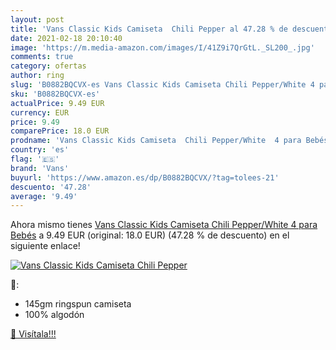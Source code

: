 ```yaml
---
layout: post
title: 'Vans Classic Kids Camiseta  Chili Pepper al 47.28 % de descuento'
date: 2021-02-18 20:10:40
image: 'https://m.media-amazon.com/images/I/41Z9i7QrGtL._SL200_.jpg'
comments: true
category: ofertas
author: ring
slug: 'B0882BQCVX-es Vans Classic Kids Camiseta Chili Pepper/White 4 para Bebés'
sku: 'B0882BQCVX-es'
actualPrice: 9.49 EUR
currency: EUR
price: 9.49
comparePrice: 18.0 EUR
prodname: 'Vans Classic Kids Camiseta  Chili Pepper/White  4 para Bebés'
country: 'es'
flag: '🇪🇸'
brand: 'Vans'
buyurl: 'https://www.amazon.es/dp/B0882BQCVX/?tag=tolees-21'
descuento: '47.28'
average: '9.49'
---
```


Ahora mismo tienes [Vans Classic Kids Camiseta  Chili Pepper/White  4 para Bebés](https://www.amazon.es/dp/B0882BQCVX/?tag=tolees-21) a 9.49 EUR (original: 18.0 EUR) (47.28 %  de descuento) en el siguiente enlace!

[![Vans Classic Kids Camiseta  Chili Pepper](https://m.media-amazon.com/images/I/41Z9i7QrGtL._SL200_.jpg)](https://www.amazon.es/dp/B0882BQCVX/?tag=tolees-21)

🔎:

- 145gm ringspun camiseta
- 100% algodón

[🛒 Visítala!!!](https://www.amazon.es/dp/B0882BQCVX/?tag=tolees-21)
